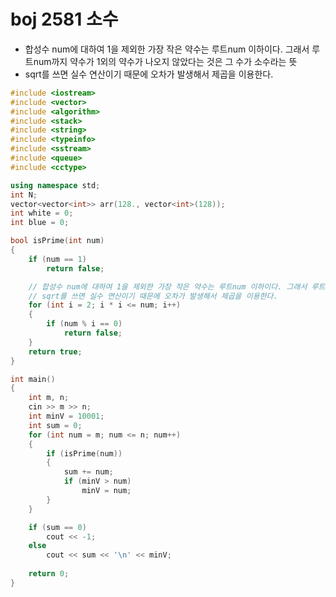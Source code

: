 # boj 2581 소수

- 합성수 num에 대하여 1을 제외한 가장 작은 약수는 루트num 이하이다. 그래서 루트num까지 약수가 1외의 약수가 나오지 않았다는 것은 그 수가 소수라는 뜻
- sqrt를 쓰면 실수 연산이기 때문에 오차가 발생해서 제곱을 이용한다.

```c++
#include <iostream>
#include <vector>
#include <algorithm>
#include <stack>
#include <string>
#include <typeinfo>
#include <sstream>
#include <queue>
#include <cctype>

using namespace std;
int N;
vector<vector<int>> arr(128., vector<int>(128));
int white = 0;
int blue = 0;

bool isPrime(int num)
{
	if (num == 1)
		return false;

	// 합성수 num에 대하여 1을 제외한 가장 작은 약수는 루트num 이하이다. 그래서 루트num까지 약수가 1외의 약수가 나오지 않았다는 것은 그 수가 소수라는 뜻
	// sqrt를 쓰면 실수 연산이기 때문에 오차가 발생해서 제곱을 이용한다.
	for (int i = 2; i * i <= num; i++)
	{
		if (num % i == 0)
			return false;
	}
	return true;
}

int main()
{
	int m, n;
	cin >> m >> n;
	int minV = 10001;
	int sum = 0;
	for (int num = m; num <= n; num++)
	{
		if (isPrime(num))
		{
			sum += num;
			if (minV > num)
				minV = num;
		}
	}

	if (sum == 0)
		cout << -1;
	else
		cout << sum << '\n' << minV;
	
	return 0;
}
```

